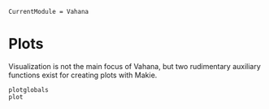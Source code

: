 ```@meta
CurrentModule = Vahana
```

# Plots

Visualization is not the main focus of Vahana, but two rudimentary auxiliary functions exist for creating plots with Makie.

```@docs
plotglobals
plot
```
